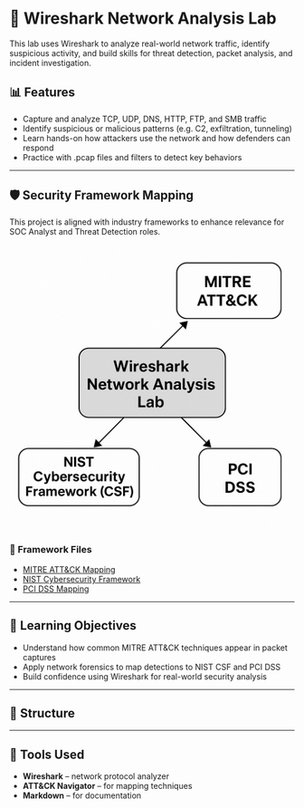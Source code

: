 # 🧪 Wireshark Network Analysis Lab

This lab uses Wireshark to analyze real-world network traffic, identify suspicious activity, and build skills for threat detection, packet analysis, and incident investigation.

## 📊 Features

- Capture and analyze TCP, UDP, DNS, HTTP, FTP, and SMB traffic
- Identify suspicious or malicious patterns (e.g. C2, exfiltration, tunneling)
- Learn hands-on how attackers use the network and how defenders can respond
- Practice with .pcap files and filters to detect key behaviors

---

## 🛡️ Security Framework Mapping

This project is aligned with industry frameworks to enhance relevance for SOC Analyst and Threat Detection roles.

<img src="framework_mapping_diagram.png" alt="Framework Mapping Diagram" width="600"/>

### 🔗 Framework Files

- [MITRE ATT&CK Mapping](./MITRE_ATT&CK_Mapping.md)
- [NIST Cybersecurity Framework](./NIST_CSF_Mapping.md)
- [PCI DSS Mapping](./PCI_DSS_Mapping.md)

---

## 🧠 Learning Objectives

- Understand how common MITRE ATT&CK techniques appear in packet captures
- Apply network forensics to map detections to NIST CSF and PCI DSS
- Build confidence using Wireshark for real-world security analysis

---

## 📂 Structure
---

## 🔧 Tools Used

- **Wireshark** – network protocol analyzer
- **ATT&CK Navigator** – for mapping techniques
- **Markdown** – for documentation
